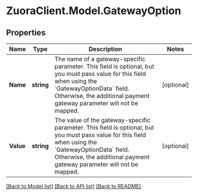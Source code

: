 # ZuoraClient.Model.GatewayOption

## Properties

Name | Type | Description | Notes
------------ | ------------- | ------------- | -------------
**Name** | **string** | The name of a gateway-specific parameter. This field is optional, but you must pass value for this field when using the &#x60;GatewayOptionData&#x60; field. Otherwise, the additional payment gateway parameter will not be mapped.  | [optional] 
**Value** | **string** | The value of the gateway-specific parameter. This field is optional, but you must pass value for this field when using the &#x60;GatewayOptionData&#x60; field. Otherwise, the additional payment gateway parameter will not be mapped.  | [optional] 

[[Back to Model list]](../README.md#documentation-for-models) [[Back to API list]](../README.md#documentation-for-api-endpoints) [[Back to README]](../README.md)


